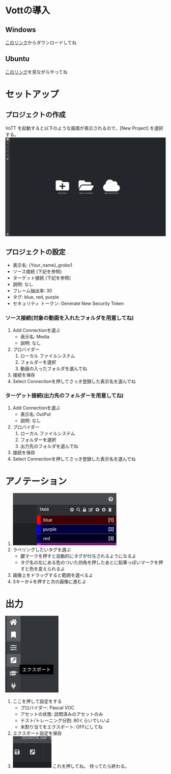 # Vottの導入
## Windows
[このリンク](https://github.com/microsoft/VoTT/releases/download/v2.2.0/vott-2.2.0-win32.exe)からダウンロードしてね
## Ubuntu
[このリンク](https://masaki-note.com/2021/04/30/vott-install/)を見ながらやってね

# セットアップ
## プロジェクトの作成
VoTT を起動すると以下のような画面が表示されるので、[New Project] を選択する。
![step1](image.png)

## プロジェクトの設定
- 表示名: {Your_name}_grobo1
- ソース接続 (下記を参照)
- ターゲット接続 (下記を参照)
- 説明: なし
- フレーム抽出率: 30
- タグ: blue, red, purple
- セキュリティ トークン: Generate New Security Token

### ソース接続(対象の動画を入れたフォルダを用意してね)
1. Add Connectionを選ぶ
   - 表示名: Media
   - 説明: なし
2. プロバイダー
   1. ローカル ファイルシステム
   2. フォルダーを選択
   3. 動画の入ったフォルダを選んでね
3. 接続を保存
4. Select Connectionを押してさっき登録した表示名を選んでね

### ターゲット接続(出力先のフォルダーを用意してね)
1. Add Connectionを選ぶ
   - 表示名: OutPut
   - 説明: なし
2. プロバイダー
   1. ローカル ファイルシステム
   2. フォルダーを選択
   3. 出力先のフォルダを選んでね
3. 接続を保存
4. Select Connectionを押してさっき登録した表示名を選んでね

# アノテーション
1. ![step2](image-1.png)
2. ラベリングしたいタグを選ぶ
   - 鍵マークを押すと自動的にタグが付与されるようになるよ
   - タグ名の左にある色のついた四角を押したあとに鉛筆っぽいマークを押すと色を変えられるよ
3. 画像上をドラッグすると範囲を選べるよ
4. Sキーか↓を押すと次の画像に進むよ

# 出力
![step3](image-2.png)
1. ここを押して設定をする
   - プロバイダー: Pascal VOC
   - アセットの状態: 訪問済みのアセットのみ
   - テスト/トレーニング分割: 80くらいでいいよ
   - 未割り当てをエクスポート: OFFにしてね
2. エクスポート設定を保存
3.
    ![step4](image-3.png)
   これを押してね。
   待ってたら終わる。


